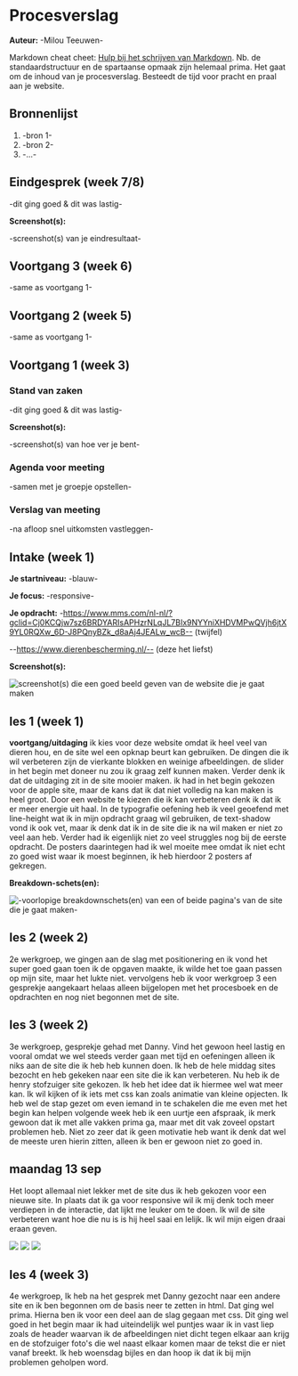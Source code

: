 # Procesverslag
**Auteur:** -Milou Teeuwen-

Markdown cheat cheet: [Hulp bij het schrijven van Markdown](https://github.com/adam-p/markdown-here/wiki/Markdown-Cheatsheet). Nb. de standaardstructuur en de spartaanse opmaak zijn helemaal prima. Het gaat om de inhoud van je procesverslag. Besteedt de tijd voor pracht en praal aan je website.



## Bronnenlijst
1. -bron 1-
2. -bron 2-
3. -...-



## Eindgesprek (week 7/8)

-dit ging goed & dit was lastig-

**Screenshot(s):**

-screenshot(s) van je eindresultaat-



## Voortgang 3 (week 6)

-same as voortgang 1-



## Voortgang 2 (week 5)

-same as voortgang 1-



## Voortgang 1 (week 3)

### Stand van zaken

-dit ging goed & dit was lastig-

**Screenshot(s):**

-screenshot(s) van hoe ver je bent-

### Agenda voor meeting

-samen met je groepje opstellen-

### Verslag van meeting

-na afloop snel uitkomsten vastleggen-



## Intake (week 1)

**Je startniveau:** -blauw-

**Je focus:** -responsive-

**Je opdracht:** -https://www.mms.com/nl-nl/?gclid=Cj0KCQjw7sz6BRDYARIsAPHzrNLqJL7BIx9NYYniXHDVMPwQVjh6jtX9YL0RQXw_6D-J8PQnyBZk_d8aAj4JEALw_wcB-- (twijfel)

--https://www.dierenbescherming.nl/-- (deze het liefst)

**Screenshot(s):**

![screenshot(s) die een goed beeld geven van de website die je gaat maken](images/homepage.png)



## les 1 (week 1)
**voortgang/uitdaging**
ik kies voor deze website omdat ik heel veel van dieren hou, en de site wel een opknap beurt kan gebruiken. De dingen die ik wil verbeteren zijn de vierkante blokken en weinige afbeeldingen. de slider in het begin met doneer nu zou ik graag zelf kunnen maken. Verder denk ik dat de uitdaging zit in de site mooier maken. ik had in het begin gekozen voor de apple site, maar de kans dat ik dat niet volledig na kan maken is heel groot. Door een website te kiezen die ik kan verbeteren denk ik dat ik er meer energie uit haal. In de typografie oefening heb ik veel geoefend met line-height wat ik in mijn opdracht graag wil gebruiken, de text-shadow vond ik ook vet, maar ik denk dat ik in de site die ik na wil maken er niet zo veel aan heb. Verder had ik eigenlijk niet zo veel struggles nog bij de eerste opdracht. De posters daarintegen had ik wel moeite mee omdat ik niet echt zo goed wist waar ik moest beginnen, ik heb hierdoor 2 posters af gekregen.

**Breakdown-schets(en):**

![-voorlopige breakdownschets(en) van een of beide pagina's van de site die je gaat maken-      ](images/homepage2.png )

## les 2 (week 2)
2e werkgroep, we gingen aan de slag met positionering en ik vond het super goed gaan toen ik de opgaven maakte, ik wilde het toe gaan passen op mijn site, maar het lukte niet. vervolgens heb ik voor werkgroep 3 een gesprekje aangekaart helaas alleen bijgelopen met het procesboek en de opdrachten en nog niet begonnen met de site.

## les 3 (week 2)
3e werkgroep, gesprekje gehad met Danny. Vind het gewoon heel lastig en vooral omdat we wel steeds verder gaan met tijd en oefeningen alleen ik niks aan de site die ik heb heb kunnen doen. Ik heb de hele middag sites bezocht en heb gekeken naar een site die ik kan verbeteren. Nu heb ik de henry stofzuiger site gekozen. Ik heb het idee dat ik hiermee wel wat meer kan. Ik wil kijken of ik iets met css kan zoals animatie van kleine opjecten. Ik heb wel de stap gezet om even iemand in te schakelen die me even met het begin kan helpen volgende week heb ik een uurtje een afspraak, ik merk gewoon dat ik met alle vakken prima ga, maar met dit vak zoveel opstart problemen heb. Niet zo zeer dat ik geen motivatie heb want ik denk dat wel de meeste uren hierin zitten, alleen ik ben er gewoon niet zo goed in.

## maandag 13 sep
Het loopt allemaal niet lekker met de site dus ik heb gekozen voor een nieuwe site. In plaats dat ik ga voor responsive wil ik mij denk toch meer verdiepen in de interactie, dat lijkt me leuker om te doen. Ik wil de site verbeteren want hoe die nu is is hij heel saai en lelijk. Ik wil mijn eigen draai eraan geven.

![](images/henryhome.png )
![](images/henrytekst.png )
![](images/henrybutton.png )

## les 4 (week 3)
4e werkgroep, Ik heb na het gesprek met Danny gezocht naar een andere site en ik ben begonnen om de basis neer te zetten in html. Dat ging wel prima. Hierna ben ik voor een deel aan de slag gegaan met css. Dit ging wel goed in het begin maar ik had uiteindelijk wel puntjes waar ik in vast liep zoals de header waarvan ik de afbeeldingen niet dicht tegen elkaar aan krijg en de stofzuiger foto's die wel naast elkaar komen maar de tekst die er niet vanaf breekt. Ik heb woensdag bijles en dan hoop ik dat ik bij mijn problemen geholpen word.
